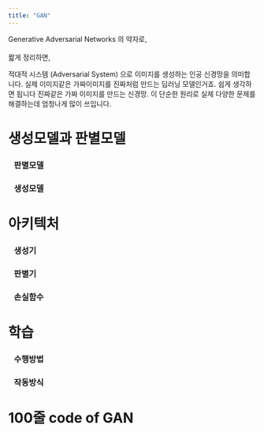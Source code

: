 ```yaml
---
title: "GAN"
---
```


Generative Adversarial Networks 의 약자로,<br> 
<br> 
짧게 정리하면,

적대적 시스템 (Adversarial System) 으로 이미지를 생성하는 인공 신경망을 의미합니다.
실제 이미지같은 가짜이미지를 진짜처럼 만드는 딥러닝 모델인거죠.
쉽게 생각하면 됩니다 진짜같은 가짜 이미지를 만드는 신경망. 
이 단순한 원리로 실제 다양한 문제를 해결하는데 엄청나게 많이 쓰입니다.


# 생성모델과 판별모델
### &nbsp;&nbsp;&nbsp;판별모델
### &nbsp;&nbsp;&nbsp;생성모델
# 아키텍처
### &nbsp;&nbsp;&nbsp;생성기
### &nbsp;&nbsp;&nbsp;판별기
### &nbsp;&nbsp;&nbsp;손실함수
# 학습
### &nbsp;&nbsp;&nbsp;수행방법
### &nbsp;&nbsp;&nbsp;작동방식
# 100줄 code of GAN

